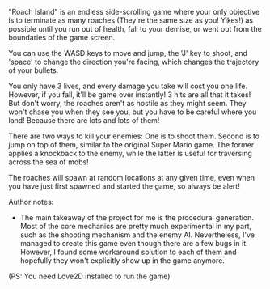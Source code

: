 "Roach Island" is an endless side-scrolling game where your only objective is to terminate as many roaches (They're the same size as you! Yikes!) as possible until you run out of health, fall to your demise, or went out from the boundaries of the game screen.

You can use the WASD keys to move and jump, the 'J' key to shoot, and 'space' to change the direction you're facing, which changes the trajectory of your bullets.

You only have 3 lives, and every damage you take will cost you one life. However, if you fall, it'll be game over instantly! 3 hits are all that it takes! But don't worry, the roaches aren't as hostile as they might seem. They won't chase you when they see you, but you have to be careful where you land! Because there are lots and lots of them!

There are two ways to kill your enemies: One is to shoot them. Second is to jump on top of them, similar to the original Super Mario game. The former applies a knockback to the enemy, while the latter is useful for traversing across the sea of mobs!

The roaches will spawn at random locations at any given time, even when you have just first spawned and started the game, so always be alert!

Author notes:
- The main takeaway of the project for me is the procedural generation. Most of the core mechanics are pretty much experimental in my part, such as the shooting mechanism and the enemy AI. Nevertheless, I've managed to create this game even though there are a few bugs in it. However, I found some workaround solution to each of them and hopefully they won't explicitly show up in the game anymore.

(PS: You need Love2D installed to run the game)
